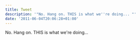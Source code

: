 ```yaml
---
title: Tweet
description: '"No. Hang on. THIS is what we''re doing... "'
date: '2011-06-04T20:06:28+01:00'
---
```

No. Hang on. THIS is what we're doing... 
